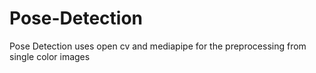 # Pose-Detection
Pose Detection uses open cv and mediapipe for the preprocessing from single color images
